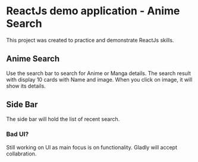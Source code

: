 # ReactJs demo application - Anime Search

This project was created to practice and demonstrate ReactJs skills.

## Anime Search
Use the search bar to search for Anime or Manga details.
The search result with display 10 cards with Name and image.
When you click on image, it will show its details.

## Side Bar
The side bar will hold the list of recent search.

### Bad UI?
Still working on UI as main focus is on functionality. Gladly will accept collabration.
